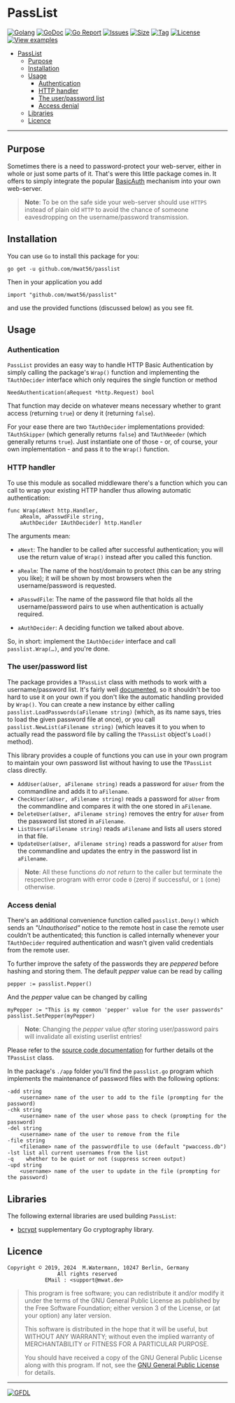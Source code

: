 # PassList

[![Golang](https://img.shields.io/badge/Language-Go-green.svg)](https://golang.org)
[![GoDoc](https://godoc.org/github.com/mwat56/passlist?status.svg)](https://godoc.org/github.com/mwat56/passlist)
[![Go Report](https://goreportcard.com/badge/github.com/mwat56/passlist)](https://goreportcard.com/report/github.com/mwat56/passlist)
[![Issues](https://img.shields.io/github/issues/mwat56/passlist.svg)](https://github.com/mwat56/passlist/issues?q=is%3Aopen+is%3Aissue)
[![Size](https://img.shields.io/github/repo-size/mwat56/passlist.svg)](https://github.com/mwat56/passlist/)
[![Tag](https://img.shields.io/github/tag/mwat56/passlist.svg)](https://github.com/mwat56/passlist/tags)
[![License](https://img.shields.io/github/license/mwat56/passlist.svg)](https://github.com/mwat56/passlist/blob/main/LICENSE)
[![View examples](https://img.shields.io/badge/learn%20by-examples-0077b3.svg)](https://github.com/mwat56/passlist/blob/main/app/passlist.go)

- [PassList](#passlist)
	- [Purpose](#purpose)
	- [Installation](#installation)
	- [Usage](#usage)
		- [Authentication](#authentication)
		- [HTTP handler](#http-handler)
		- [The user/password list](#the-userpassword-list)
		- [Access denial](#access-denial)
	- [Libraries](#libraries)
	- [Licence](#licence)

----

## Purpose

Sometimes there is a need to password-protect your web-server, either in whole or just some parts of it. That's were this little package comes in. It offers to simply integrate the popular [BasicAuth](https://en.wikipedia.org/wiki/Basic_access_authentication) mechanism into your own web-server.

> **Note**: To be on the safe side your web-server should use `HTTPS` instead of plain old `HTTP` to avoid the chance of someone eavesdropping on the username/password transmission.

## Installation

You can use `Go` to install this package for you:

    go get -u github.com/mwat56/passlist

Then in your application you add

    import "github.com/mwat56/passlist"

and use the provided functions (discussed below) as you see fit.

## Usage

### Authentication

`PassList` provides an easy way to handle HTTP Basic Authentication by simply calling the package's `Wrap()` function and implementing the `TAuthDecider` interface which only requires the single function or method

    NeedAuthentication(aRequest *http.Request) bool

That function may decide on whatever means necessary whether to grant access (returning `true`) or deny it (returning `false`).

For your ease there are two `TAuthDecider` implementations provided: `TAuthSkipper` (which generally returns `false`) and `TAuthNeeder` (which generally returns `true`). Just instantiate one of those - or, of course, your own implementation - and pass it to the `Wrap()` function.

### HTTP handler

To use this module as socalled middleware there's a function which you can call to wrap your existing HTTP handler thus allowing automatic authentication:

	func Wrap(aNext http.Handler,
	    aRealm, aPasswdFile string,
	    aAuthDecider IAuthDecider) http.Handler

The arguments mean:

* `aNext`: The handler to be called after successful authentication; you will use the return value of `Wrap()` instead after you called this function.

* `aRealm`: The name of the host/domain to protect (this can be any string you like); it will be shown by most browsers when the username/password is requested.

* `aPasswdFile`: The name of the password file that holds all the username/password pairs to use when authentication is actually required.

* `aAuthDecider`: A deciding function we talked about above.

So, in short: implement the `IAuthDecider` interface and call `passlist.Wrap(…)`, and you're done.

### The user/password list

The package provides a `TPassList` class with methods to work with a username/password list. It's fairly well [documented](https://pkg.go.dev/github.com/mwat56/passlist), so it shouldn't be too hard to use it on your own if you don't like the automatic handling provided by `Wrap()`. You can create a new instance by either calling `passlist.LoadPasswords(aFilename string)` (which, as its name says, tries to load the given password file at once), or you call `passlist.NewList(aFilename string)` (which leaves it to you when to actually read the password file by calling the `TPassList` object's `Load()` method).

This library provides a couple of functions you can use in your own program to maintain your own password list without having to use the `TPassList` class directly.

* `AddUser(aUser, aFilename string)` reads a password for `aUser` from the commandline and adds it to `aFilename`.
* `CheckUser(aUser, aFilename string)` reads a password for `aUser` from the commandline and compares it with the one stored in `aFilename`.
* `DeleteUser(aUser, aFilename string)` removes the entry for `aUser` from the password list stored in `aFilename`.
* `ListUsers(aFilename string)` reads `aFilename` and lists all users stored in that file.
* `UpdateUser(aUser, aFilename string)` reads a password for `aUser` from the commandline and updates the entry in the password list in `aFilename`.

> **Note**: All these functions _do not return_ to the caller but terminate the respective program with error code `0` (zero) if successful, or `1` (one) otherwise.

### Access denial

There's an additional convenience function called `passlist.Deny()` which sends an _"Unauthorised"_ notice to the remote host in case the remote user couldn't be authenticated; this function is called internally whenever your `TAuthDecider` required authentication and wasn't given valid credentials from the remote user.

To further improve the safety of the passwords they are _peppered_ before hashing and storing them.
The default _pepper_ value can be read by calling

	pepper := passlist.Pepper()

And the _pepper_ value can be changed by calling

	myPepper := "This is my common 'pepper' value for the user passwords"
	passlist.SetPepper(myPepper)

> **Note**: Changing the _pepper_ value _after_ storing user/password pairs will invalidate all existing userlist entries!

Please refer to the [source code documentation](https://godoc.org/github.com/mwat56/passlist#TPassList) for further details ot the `TPassList` class.

In the package's `./app` folder you'll find the `passlist.go` program which implements the maintenance of password files with the following options:

	-add string
		<username> name of the user to add to the file (prompting for the password)
	-chk string
		<username> name of the user whose pass to check (prompting for the password)
	-del string
		<username> name of the user to remove from the file
	-file string
		<filename> name of the passwordfile to use (default "pwaccess.db")
	-lst list all current usernames from the list
	-q    whether to be quiet or not (suppress screen output)
	-upd string
		<username> name of the user to update in the file (prompting for the password)

## Libraries

The following external libraries are used building `PassList`:

* [bcrypt](https://pkg.go.dev/golang.org/x/crypto/bcrypt) supplementary Go cryptography library.

## Licence

    Copyright © 2019, 2024  M.Watermann, 10247 Berlin, Germany
                    All rights reserved
                EMail : <support@mwat.de>

> This program is free software; you can redistribute it and/or modify it under the terms of the GNU General Public License as published by the Free Software Foundation; either version 3 of the License, or (at your option) any later version.
>
> This software is distributed in the hope that it will be useful, but WITHOUT ANY WARRANTY; without even the implied warranty of MERCHANTABILITY or FITNESS FOR A PARTICULAR PURPOSE.
>
> You should have received a copy of the GNU General Public License along with this program.  If not, see the [GNU General Public License](http://www.gnu.org/licenses/gpl.html) for details.

----
[![GFDL](https://www.gnu.org/graphics/gfdl-logo-tiny.png)](http://www.gnu.org/copyleft/fdl.html)

